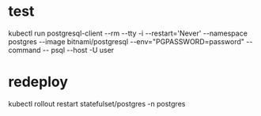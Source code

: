 # test
kubectl run postgresql-client --rm --tty -i --restart='Never' --namespace postgres --image bitnami/postgresql --env="PGPASSWORD=password" --command -- psql --host <ip> -U user

# redeploy
kubectl rollout restart statefulset/postgres -n postgres